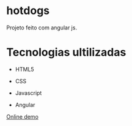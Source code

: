 # hotdogs
 
Projeto feito com angular js.
<h1>Tecnologias ultilizadas</h1>
<ul>
  <li>
    <p>HTML5</p>
  </li>
   <li>
    <p>CSS</p>
  </li>
   <li>
    <p>Javascript</p>
  </li>
  <li>
   <p>
    Angular
   </p>
 </li>
</ul>
<p><a href="https://evertonwingert.github.io/passwordGenerator-JavaScript" target="_blank">Online demo</a></p>
